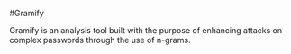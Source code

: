 #Gramify

Gramify is an analysis tool built with the purpose of enhancing attacks on complex passwords through the use of n-grams.
